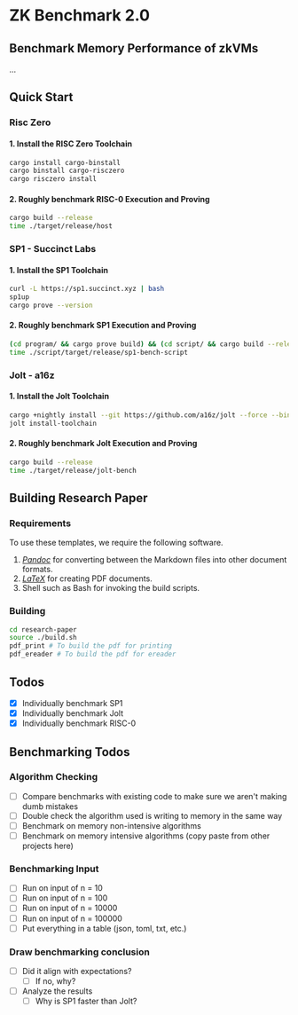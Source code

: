 # ZK Benchmark 2.0

## Benchmark Memory Performance of zkVMs

...

## Quick Start

### Risc Zero

#### 1. Install the RISC Zero Toolchain

```bash
cargo install cargo-binstall
cargo binstall cargo-risczero
cargo risczero install
```

#### 2. Roughly benchmark RISC-0 Execution and Proving

```bash
cargo build --release
time ./target/release/host
```

### SP1 - Succinct Labs

#### 1. Install the SP1 Toolchain

```bash
curl -L https://sp1.succinct.xyz | bash
sp1up
cargo prove --version
```

#### 2. Roughly benchmark SP1 Execution and Proving

```bash
(cd program/ && cargo prove build) && (cd script/ && cargo build --release)
time ./script/target/release/sp1-bench-script
```

### Jolt - a16z

#### 1. Install the Jolt Toolchain

```bash
cargo +nightly install --git https://github.com/a16z/jolt --force --bins jolt
jolt install-toolchain
```

#### 2. Roughly benchmark Jolt Execution and Proving

```bash
cargo build --release
time ./target/release/jolt-bench
```

## Building Research Paper

### Requirements

To use these templates, we require the following software.

1. [_Pandoc_](https://pandoc.org/) for converting between the Markdown files into other document formats.
2. [_LaTeX_](https://www.latex-project.org/) for creating PDF documents.
3. Shell such as Bash for invoking the build scripts.

### Building

```bash
cd research-paper
source ./build.sh
pdf_print # To build the pdf for printing
pdf_ereader # To build the pdf for ereader
```

## Todos

- [x] Individually benchmark SP1
- [x] Individually benchmark Jolt
- [x] Individually benchmark RISC-0

## Benchmarking Todos

### Algorithm Checking

- [ ] Compare benchmarks with existing code to make sure we aren't making dumb mistakes
- [ ] Double check the algorithm used is writing to memory in the same way
- [ ] Benchmark on memory non-intensive algorithms
- [ ] Benchmark on memory intensive algorithms (copy paste from other projects here)

### Benchmarking Input

- [ ] Run on input of n = 10
- [ ] Run on input of n = 100
- [ ] Run on input of n = 10000
- [ ] Run on input of n = 100000
- [ ] Put everything in a table (json, toml, txt, etc.)

### Draw benchmarking conclusion

- [ ] Did it align with expectations?
  - [ ] If no, why?
- [ ] Analyze the results
  - [ ] Why is SP1 faster than Jolt?
